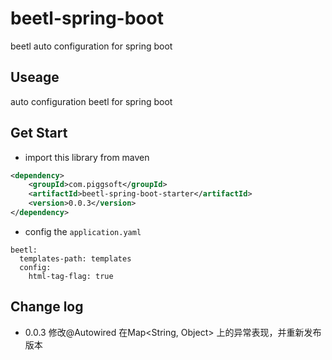# beetl-spring-boot
beetl auto configuration for spring boot

## Useage
auto configuration beetl for spring boot

## Get Start
* import this library from maven
```xml
<dependency>
    <groupId>com.piggsoft</groupId>
    <artifactId>beetl-spring-boot-starter</artifactId>
    <version>0.0.3</version>
</dependency>
```
* config the `application.yaml`
```
beetl:
  templates-path: templates
  config:
    html-tag-flag: true
```

## Change log
* 0.0.3 修改@Autowired 在Map<String, Object> 上的异常表现，并重新发布版本